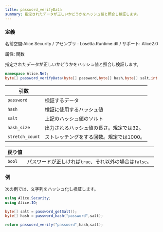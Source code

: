 ```yaml
---
title: password_verifyData
summary: 指定されたデータが正しいかどうかをハッシュ値と照合し検証します。
---
```

### 定義
名前空間:Alice.Security / アセンブリ : Losetta.Runtime.dll / サポート: Alice2.0

属性: 関数

指定されたデータが正しいかどうかをハッシュ値と照合し検証します。

```cs title="AliceScript"
namespace Alice.Net;
byte[] password_verifyData(byte[] password,byte[] hash,byte[] salt,int hash_size=32,int stretch_count=1000);
```

|引数| |
|-|-|
|`password`| 検証するデータ|
|`hash`|検証に使用するハッシュ値|
|`salt`| 上記のハッシュ値のソルト|
|`hash_size`|出力されるハッシュ値の長さ。規定では32。|
|`stretch_count`|ストレッチングをする回数。規定では1000。|

|戻り値| |
|-|-|
|`bool`|パスワードが正しければ`true`、それ以外の場合は`false`。|

### 例
次の例では、文字列をハッシュ化し検証します。

```cs title="AliceScript"
using Alice.Security;
using Alice.IO;

byte[] salt = password_getSalt();
byte[] hash = password_hash("password",salt);

return password_verify("password",hash,salt);
```